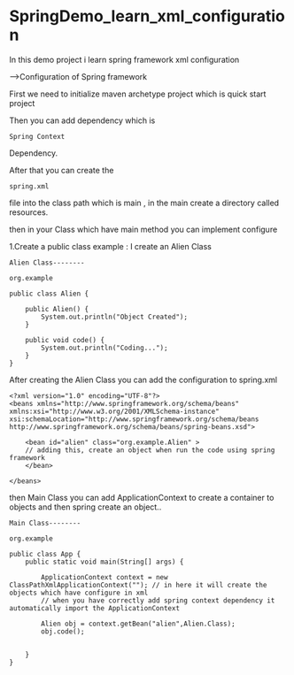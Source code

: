 # SpringDemo_learn_xml_configuration
In this demo project i learn spring framework xml configuration

-->Configuration of Spring framework

First we need to initialize maven archetype project which is quick start project

Then you can add dependency which is 
    
    Spring Context
Dependency.

After that you can create the 
    
    spring.xml 
file into the class path which is main , in the main create a directory called resources.

then in your Class which have main method you can implement configure

  1.Create a public class 
    example : I create an Alien Class

    Alien Class--------    

    org.example

    public class Alien { 
        
        public Alien() {
            System.out.println("Object Created");
        }

        public void code() {
            System.out.println("Coding...");
        }
    }

After creating the Alien Class you can add the configuration to spring.xml

    <?xml version="1.0" encoding="UTF-8"?>
    <beans xmlns="http://www.springframework.org/schema/beans"
    xmlns:xsi="http://www.w3.org/2001/XMLSchema-instance"
    xsi:schemaLocation="http://www.springframework.org/schema/beans http://www.springframework.org/schema/beans/spring-beans.xsd">

        <bean id="alien" class="org.example.Alien" >
        // adding this, create an object when run the code using spring framework
        </bean>

    </beans>


then Main Class you can add ApplicationContext to create a container to objects and then spring create an object..

    Main Class--------
    
    org.example

    public class App {
        public static void main(String[] args) { 
            
            ApplicationContext context = new ClassPathXmlApplicationContext(""); // in here it will create the objects which have configure in xml
            // when you have correctly add spring context dependency it automatically import the ApplicationContext
            
            Alien obj = context.getBean("alien",Alien.Class);
            obj.code();
            
        
        }
    }

